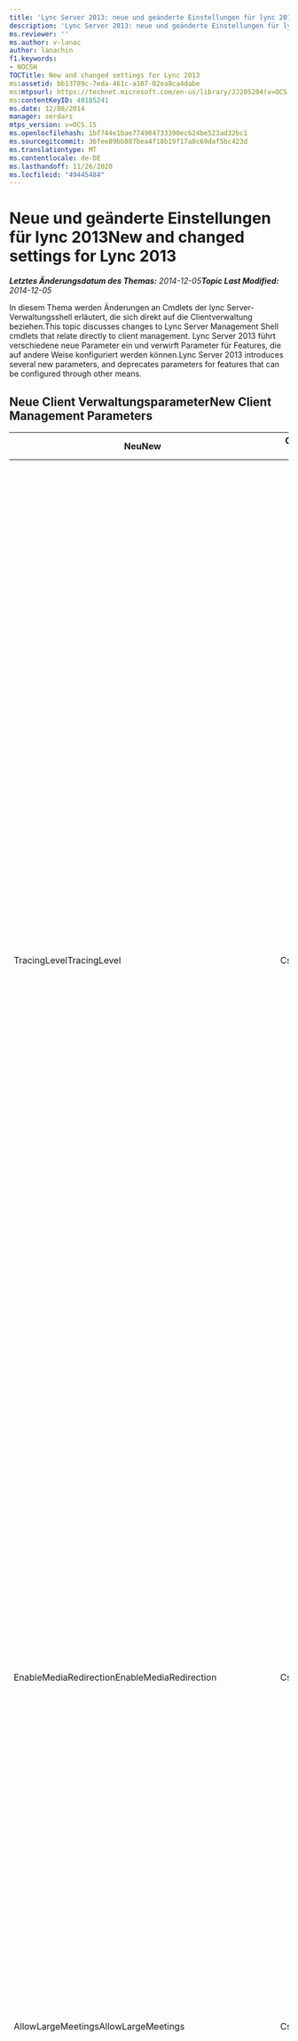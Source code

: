 ```yaml
---
title: 'Lync Server 2013: neue und geänderte Einstellungen für lync 2013'
description: 'Lync Server 2013: neue und geänderte Einstellungen für lync 2013.'
ms.reviewer: ''
ms.author: v-lanac
author: lanachin
f1.keywords:
- NOCSH
TOCTitle: New and changed settings for Lync 2013
ms:assetid: bb13789c-7eda-461c-a387-02ea8ca4dabe
ms:mtpsurl: https://technet.microsoft.com/en-us/library/JJ205204(v=OCS.15)
ms:contentKeyID: 48185241
ms.date: 12/08/2014
manager: serdars
mtps_version: v=OCS.15
ms.openlocfilehash: 1bf744e1bae774904733390ec624be523ad32bc1
ms.sourcegitcommit: 36fee89bb887bea4f18b19f17a8c69daf5bc423d
ms.translationtype: MT
ms.contentlocale: de-DE
ms.lasthandoff: 11/26/2020
ms.locfileid: "49445484"
---
```

# <a name="new-and-changed-settings-for-lync-2013"></a><span data-ttu-id="cb3c2-103">Neue und geänderte Einstellungen für lync 2013</span><span class="sxs-lookup"><span data-stu-id="cb3c2-103">New and changed settings for Lync 2013</span></span>

<div data-xmlns="http://www.w3.org/1999/xhtml">

<div class="topic" data-xmlns="http://www.w3.org/1999/xhtml" data-msxsl="urn:schemas-microsoft-com:xslt" data-cs="https://msdn.microsoft.com/">

<div data-asp="https://msdn2.microsoft.com/asp">



</div>

<div id="mainSection">

<div id="mainBody"><span data-ttu-id="cb3c2-104">

<span> </span></span><span class="sxs-lookup"><span data-stu-id="cb3c2-104">

<span> </span></span></span>

<span data-ttu-id="cb3c2-105">_**Letztes Änderungsdatum des Themas:** 2014-12-05_</span><span class="sxs-lookup"><span data-stu-id="cb3c2-105">_**Topic Last Modified:** 2014-12-05_</span></span>

<span data-ttu-id="cb3c2-106">In diesem Thema werden Änderungen an Cmdlets der lync Server-Verwaltungsshell erläutert, die sich direkt auf die Clientverwaltung beziehen.</span><span class="sxs-lookup"><span data-stu-id="cb3c2-106">This topic discusses changes to Lync Server Management Shell cmdlets that relate directly to client management.</span></span> <span data-ttu-id="cb3c2-107">Lync Server 2013 führt verschiedene neue Parameter ein und verwirft Parameter für Features, die auf andere Weise konfiguriert werden können.</span><span class="sxs-lookup"><span data-stu-id="cb3c2-107">Lync Server 2013 introduces several new parameters, and deprecates parameters for features that can be configured through other means.</span></span>

<div>

## <a name="new-client-management-parameters"></a><span data-ttu-id="cb3c2-108">Neue Client Verwaltungsparameter</span><span class="sxs-lookup"><span data-stu-id="cb3c2-108">New Client Management Parameters</span></span>


<table>
<colgroup>
<col style="width: 33%" />
<col style="width: 33%" />
<col style="width: 33%" />
</colgroup>
<thead>
<tr class="header">
<th><span data-ttu-id="cb3c2-109">Neu</span><span class="sxs-lookup"><span data-stu-id="cb3c2-109">New</span></span></th>
<th><span data-ttu-id="cb3c2-110">Cmdlet "lync Server-Verwaltungsshell"</span><span class="sxs-lookup"><span data-stu-id="cb3c2-110">Lync Server Management Shell Cmdlet</span></span></th>
<th><span data-ttu-id="cb3c2-111">Beschreibung</span><span class="sxs-lookup"><span data-stu-id="cb3c2-111">Description</span></span></th>
</tr>
</thead>
<tbody>
<tr class="odd">
<td><p><span data-ttu-id="cb3c2-112">TracingLevel</span><span class="sxs-lookup"><span data-stu-id="cb3c2-112">TracingLevel</span></span></p></td>
<td><p><span data-ttu-id="cb3c2-113">CsClientPolicy</span><span class="sxs-lookup"><span data-stu-id="cb3c2-113">CsClientPolicy</span></span></p></td>
<td><p><span data-ttu-id="cb3c2-114">Wenn Sie auf "true" festgelegt ist, wird die Software Ablaufverfolgung in lync aktiviert. Wenn Sie auf false festgelegt ist, wird die Software Ablaufverfolgung deaktiviert.</span><span class="sxs-lookup"><span data-stu-id="cb3c2-114">When set to True, software tracing will be enabled in Lync; when set to False, software tracing will be disabled.</span></span> <span data-ttu-id="cb3c2-115">Bei der Software Ablaufverfolgung wird eine detaillierte Aufzeichnung aller Elemente des Programms (einschließlich nach Verfolgungs-API-aufrufen) unterhalten.</span><span class="sxs-lookup"><span data-stu-id="cb3c2-115">Software tracing involves keeping a detailed record of everything that a program does (including tracking API calls).</span></span> <span data-ttu-id="cb3c2-116">Die Ablaufverfolgung ist für Entwickler und das Supportpersonal der Anwendung hauptsächlich hilfreich. Diese Einstellung entspricht der Gruppenrichtlinieneinstellung Communications Server 2007 R2 aktivieren der &quot; Ablaufverfolgung für Communicator. &quot; Die Einstellungen lauten wie folgt:</span><span class="sxs-lookup"><span data-stu-id="cb3c2-116">Tracing is mostly useful to developers and to application support personnel.This setting is equivalent to the Communications Server 2007 R2 Group Policy setting &quot;Turn on tracing for Communicator.&quot; The settings are as follows:</span></span></p>
<ul>
<li><p><span data-ttu-id="cb3c2-117">Off = Ablaufverfolgung ist deaktiviert, und der Benutzer kann diese Einstellung nicht ändern.</span><span class="sxs-lookup"><span data-stu-id="cb3c2-117">Off = Tracing is disabled and the user cannot change this setting.</span></span></p></li>
<li><p><span data-ttu-id="cb3c2-118">Light = minimale Nachverfolgung wird ausgeführt, und der Benutzer kann diese Einstellung nicht ändern.</span><span class="sxs-lookup"><span data-stu-id="cb3c2-118">Light = Minimal tracing is performed, and the user cannot change this setting.</span></span></p></li>
<li><p><span data-ttu-id="cb3c2-119">On = Verbose-Ablaufverfolgung wird ausgeführt, und der Benutzer kann diese Einstellung nicht ändern.</span><span class="sxs-lookup"><span data-stu-id="cb3c2-119">On = Verbose tracing is performed, and the user cannot change this setting.</span></span></p></li>
</ul>
<p><span data-ttu-id="cb3c2-120">Standardmäßig ist TracingLevel auf einen NULL-Wert festzulegen.</span><span class="sxs-lookup"><span data-stu-id="cb3c2-120">By default TracingLevel is set to a null value.</span></span> <span data-ttu-id="cb3c2-121">Das bedeutet, dass die minimale Ablaufverfolgung ausgeführt wird, aber der Benutzer kann diese minimale Ablaufverfolgung aktivieren oder deaktivieren.</span><span class="sxs-lookup"><span data-stu-id="cb3c2-121">That means that minimal tracing is performed, but the user can enable or disable this minimal tracing.</span></span></p></td>
</tr>
<tr class="even">
<td><p><span data-ttu-id="cb3c2-122">EnableMediaRedirection</span><span class="sxs-lookup"><span data-stu-id="cb3c2-122">EnableMediaRedirection</span></span></p></td>
<td><p><span data-ttu-id="cb3c2-123">CsClientPolicy</span><span class="sxs-lookup"><span data-stu-id="cb3c2-123">CsClientPolicy</span></span></p></td>
<td><p><span data-ttu-id="cb3c2-124">Wenn der Wert auf true ($true) festgelegt ist, können Audio-und Videodatenströme vom anderen Netzwerkdatenverkehr getrennt werden, was wiederum Clientgeräten ermöglicht, Audio-und Videodaten lokal zu codieren und zu decodieren.</span><span class="sxs-lookup"><span data-stu-id="cb3c2-124">When set to True ($True) allows audio and video streams to be separated from other network traffic, In turn, this allows client devices to do encoding and decoding of audio and video locally.</span></span> <span data-ttu-id="cb3c2-125">Die Medien Umleitung führt in der Regel zu einer niedrigeren Bandbreitennutzung, höherer Serverskalierbarkeit und einer optimierten Benutzererfahrung im Vergleich zu ähnlichen Techniken wie Geräte-Remoting oder Codec-Komprimierung.</span><span class="sxs-lookup"><span data-stu-id="cb3c2-125">Media redirection typically results in lower bandwidth usage, higher server scalability, and a more-optimal user experience compared to similar techniques such as device remoting or codec compression.</span></span></p></td>
</tr>
<tr class="odd">
<td><p><span data-ttu-id="cb3c2-126">AllowLargeMeetings</span><span class="sxs-lookup"><span data-stu-id="cb3c2-126">AllowLargeMeetings</span></span></p></td>
<td><p><span data-ttu-id="cb3c2-127">CsConferencing</span><span class="sxs-lookup"><span data-stu-id="cb3c2-127">CsConferencing</span></span></p></td>
<td><p><span data-ttu-id="cb3c2-128">Wenn Sie auf "true" festgelegt ist, werden alle lync-Besprechungen als &quot; große Besprechungen behandelt. &quot; Bei einer großen Besprechung werden Einschränkungen für die Anzahl der Benachrichtigungen, die an die Teilnehmer gesendet werden, sowie die Größe des standardmäßig übermittelten Besprechungs Arbeitsplans festgestellt.</span><span class="sxs-lookup"><span data-stu-id="cb3c2-128">When set to True, all Lync Meetings are treated as &quot;large meetings.&quot; With a large meeting, restrictions are placed on the number of notifications that are sent to participants, in addition to the size of the meeting roster that is transmitted by default.</span></span></p></td>
</tr>
<tr class="even">
<td><p><span data-ttu-id="cb3c2-129">DisablePowerPointAnnotations</span><span class="sxs-lookup"><span data-stu-id="cb3c2-129">DisablePowerPointAnnotations</span></span></p></td>
<td><p><span data-ttu-id="cb3c2-130">CsConferencing</span><span class="sxs-lookup"><span data-stu-id="cb3c2-130">CsConferencing</span></span></p></td>
<td><p><span data-ttu-id="cb3c2-131">Bei Festlegung auf true ($true) können Benutzer keine Anmerkungen zu PowerPoint-Folien hinzufügen, die in einer Konferenz verwendet werden.</span><span class="sxs-lookup"><span data-stu-id="cb3c2-131">When set to True ($True) users won’t be able to add annotations to PowerPoint slides used in a conference.</span></span> <span data-ttu-id="cb3c2-132">Je nach dem Wert der AllowAnnotations-Eigenschaft können die Benutzer jedoch weiterhin auf andere Whiteboard-Features zugreifen.</span><span class="sxs-lookup"><span data-stu-id="cb3c2-132">However (depending on the value of the AllowAnnotations property), users will still have access to other whiteboarding features.</span></span> <span data-ttu-id="cb3c2-133">Der Standardwert ist "falsch", was bedeutet, dass PowerPoint-Anmerkungen zulässig sind.</span><span class="sxs-lookup"><span data-stu-id="cb3c2-133">The default value is False, meaning that PowerPoint annotations are allowed.</span></span></p></td>
</tr>
<tr class="odd">
<td><p><span data-ttu-id="cb3c2-134">AllowSharedNotes</span><span class="sxs-lookup"><span data-stu-id="cb3c2-134">AllowSharedNotes</span></span></p></td>
<td><p><span data-ttu-id="cb3c2-135">CsConferencing</span><span class="sxs-lookup"><span data-stu-id="cb3c2-135">CsConferencing</span></span></p></td>
<td><p><span data-ttu-id="cb3c2-136">Wenn auf "true" (der Standardwert) festgelegt ist, werden alle geöffneten OneNote-Notizbücher, die mit der Konferenz verknüpft sind, automatisch mit Informationen wie Konferenzteilnehmern und Details zu den während der Konferenz freigegebenen Inhalten aktualisiert.</span><span class="sxs-lookup"><span data-stu-id="cb3c2-136">When set to True (the default value) any open OneNote notebooks linked to the conference will automatically be updated with information such as conference participants and details about content shared during the conference.</span></span></p></td>
</tr>
<tr class="even">
<td><p><span data-ttu-id="cb3c2-137">EnableInviteCustomization</span><span class="sxs-lookup"><span data-stu-id="cb3c2-137">EnableInviteCustomization</span></span></p></td>
<td><p><span data-ttu-id="cb3c2-138">CsMeetingConfiguration</span><span class="sxs-lookup"><span data-stu-id="cb3c2-138">CsMeetingConfiguration</span></span></p></td>
<td><p><span data-ttu-id="cb3c2-139">Wird zusammen mit den anderen neuen CsMeetingConfiguration-Parametern verwendet, um die vom Online Besprechungs-Add-in für lync 2013 generierten Besprechungseinladungen anzupassen.</span><span class="sxs-lookup"><span data-stu-id="cb3c2-139">Used along with the other new CsMeetingConfiguration parameters to customize the meeting invitations generated by the Online Meeting Add-in for Lync 2013.</span></span></p></td>
</tr>
<tr class="odd">
<td><p><span data-ttu-id="cb3c2-140">LogoURL</span><span class="sxs-lookup"><span data-stu-id="cb3c2-140">LogoURL</span></span></p></td>
<td><p><span data-ttu-id="cb3c2-141">CsMeetingConfiguration</span><span class="sxs-lookup"><span data-stu-id="cb3c2-141">CsMeetingConfiguration</span></span></p></td>
<td><p><span data-ttu-id="cb3c2-142">Fügt dem Logo Ihrer Organisation alle Einladungen hinzu, die vom Online Besprechungs-Add-in für lync 2013 generiert wurden.</span><span class="sxs-lookup"><span data-stu-id="cb3c2-142">Adds your organization’s logo to all invitations generated by the Online Meeting Add-in for Lync 2013.</span></span> <span data-ttu-id="cb3c2-143">Sie geben die URL eines GIF-oder JPG-Bilds an.</span><span class="sxs-lookup"><span data-stu-id="cb3c2-143">You specify the URL of a GIF or JPG image.</span></span></p></td>
</tr>
<tr class="even">
<td><p><span data-ttu-id="cb3c2-144">HelpUrl</span><span class="sxs-lookup"><span data-stu-id="cb3c2-144">HelpURL</span></span></p></td>
<td><p><span data-ttu-id="cb3c2-145">CsMeetingConfiguration</span><span class="sxs-lookup"><span data-stu-id="cb3c2-145">CsMeetingConfiguration</span></span></p></td>
<td><p><span data-ttu-id="cb3c2-146">Fügt die Hilfe-oder Support-URL Ihrer Organisation zu allen Einladungen hinzu, die vom Online Besprechungs-Add-in für lync 2013 generiert wurden.</span><span class="sxs-lookup"><span data-stu-id="cb3c2-146">Adds your organization’s help or support URL to all invitations generated by the Online Meeting Add-in for Lync 2013.</span></span></p></td>
</tr>
<tr class="odd">
<td><p><span data-ttu-id="cb3c2-147">LegalURL</span><span class="sxs-lookup"><span data-stu-id="cb3c2-147">LegalURL</span></span></p></td>
<td><p><span data-ttu-id="cb3c2-148">CsMeetingConfiguration</span><span class="sxs-lookup"><span data-stu-id="cb3c2-148">CsMeetingConfiguration</span></span></p></td>
<td><p><span data-ttu-id="cb3c2-149">Fügt allen Einladungen, die vom Online Besprechungs-Add-in für lync 2013 generiert wurden, juristischen Text oder Verzichts Text hinzu.</span><span class="sxs-lookup"><span data-stu-id="cb3c2-149">Adds legal text or disclaimer text to all invitations generated by the Online Meeting Add-in for Lync 2013.</span></span> <span data-ttu-id="cb3c2-150">Sie geben die URL für den Speicherort des Texts an.</span><span class="sxs-lookup"><span data-stu-id="cb3c2-150">You specify the URL for the location of the text.</span></span></p></td>
</tr>
<tr class="even">
<td><p><span data-ttu-id="cb3c2-151">CustomFooterText</span><span class="sxs-lookup"><span data-stu-id="cb3c2-151">CustomFooterText</span></span></p></td>
<td><p><span data-ttu-id="cb3c2-152">CsMeetingConfiguration</span><span class="sxs-lookup"><span data-stu-id="cb3c2-152">CsMeetingConfiguration</span></span></p></td>
<td><p><span data-ttu-id="cb3c2-153">Fügt allen Einladungen, die vom Online Besprechungs-Add-in für lync 2013 generiert wurden, eine benutzerdefinierte Fußzeile hinzu.</span><span class="sxs-lookup"><span data-stu-id="cb3c2-153">Adds a custom footer to all invitations generated by the Online Meeting Add-in for Lync 2013.</span></span> <span data-ttu-id="cb3c2-154">Sie geben die URL für den Speicherort des benutzerdefinierten Fußzeilentexts an.</span><span class="sxs-lookup"><span data-stu-id="cb3c2-154">You specify the URL for the location of the custom footer text.</span></span></p></td>
</tr>
</tbody>
</table>


<div>

## <a name="deprecated-client-management-parameters"></a><span data-ttu-id="cb3c2-155">Veraltete Client Verwaltungsparameter</span><span class="sxs-lookup"><span data-stu-id="cb3c2-155">Deprecated Client Management Parameters</span></span>


<table>
<colgroup>
<col style="width: 33%" />
<col style="width: 33%" />
<col style="width: 33%" />
</colgroup>
<thead>
<tr class="header">
<th><span data-ttu-id="cb3c2-156">Parameter</span><span class="sxs-lookup"><span data-stu-id="cb3c2-156">Parameter</span></span></th>
<th><span data-ttu-id="cb3c2-157">Cmdlet "lync Server-Verwaltungsshell"</span><span class="sxs-lookup"><span data-stu-id="cb3c2-157">Lync Server Management Shell Cmdlet</span></span></th>
<th><span data-ttu-id="cb3c2-158">Beschreibung</span><span class="sxs-lookup"><span data-stu-id="cb3c2-158">Description</span></span></th>
</tr>
</thead>
<tbody>
<tr class="odd">
<td><p><span data-ttu-id="cb3c2-159">CustomizedHelpUrl</span><span class="sxs-lookup"><span data-stu-id="cb3c2-159">CustomizedHelpUrl</span></span></p></td>
<td><p><span data-ttu-id="cb3c2-160">CsClientPolicy</span><span class="sxs-lookup"><span data-stu-id="cb3c2-160">CsClientPolicy</span></span></p></td>
<td><p><span data-ttu-id="cb3c2-161">Dieser Parameter wurde für die Verwendung mit lync Server 2013 veraltet.</span><span class="sxs-lookup"><span data-stu-id="cb3c2-161">This parameter has been deprecated for use with Lync Server 2013.</span></span> <span data-ttu-id="cb3c2-162">Bei Verwendung in Verbindung mit EnableEnterpriseCustomizedHelp ermöglicht dieser Parameter einer Organisation, eine URL anzugeben, damit Benutzer, die auf das Menü "Hilfe" in lync geklickt haben, eine angepasste Hilfe anzeigen können.</span><span class="sxs-lookup"><span data-stu-id="cb3c2-162">When used in conjunction with EnableEnterpriseCustomizedHelp, this parameter enabled an organization to specify a URL so that when users clicked the Help menu in Lync, customized help would display.</span></span></p></td>
</tr>
<tr class="even">
<td><p><span data-ttu-id="cb3c2-163">EnableEnterpriseCustomizedHelp</span><span class="sxs-lookup"><span data-stu-id="cb3c2-163">EnableEnterpriseCustomizedHelp</span></span></p></td>
<td><p><span data-ttu-id="cb3c2-164">CsClientPolicy</span><span class="sxs-lookup"><span data-stu-id="cb3c2-164">CsClientPolicy</span></span></p></td>
<td><p><span data-ttu-id="cb3c2-165">Dieser Parameter wurde für die Verwendung mit lync Server 2013 veraltet.</span><span class="sxs-lookup"><span data-stu-id="cb3c2-165">This parameter has been deprecated for use with Lync Server 2013.</span></span> <span data-ttu-id="cb3c2-166">Wenn dieser Parameter in Verbindung mit CustomizedHelpUrl verwendet wird, konnten Organisationen angepasste Hilfe anzeigen.</span><span class="sxs-lookup"><span data-stu-id="cb3c2-166">When used in conjunction with CustomizedHelpUrl, this parameter enabled organizations to display customized help.</span></span></p></td>
</tr>
<tr class="odd">
<td><p><span data-ttu-id="cb3c2-167">EnableSQMData</span><span class="sxs-lookup"><span data-stu-id="cb3c2-167">EnableSQMData</span></span></p></td>
<td><p><span data-ttu-id="cb3c2-168">CsClientPolicy</span><span class="sxs-lookup"><span data-stu-id="cb3c2-168">CsClientPolicy</span></span></p></td>
<td><p><span data-ttu-id="cb3c2-169">Der EnableSQMData-Parameter des Set-CSClientPolicy-Cmdlets wurde in lync Server 2013 entfernt.</span><span class="sxs-lookup"><span data-stu-id="cb3c2-169">The EnableSQMData parameter of the Set-CSClientPolicy cmdlet has been removed in Lync Server 2013.</span></span> <span data-ttu-id="cb3c2-170">Stattdessen können Sie die freigegebene Gruppenrichtlinieneinstellung für Software Quality Management (qm)-Daten verwenden, um die Benutzeroberfläche für die Option zur Verbesserung der Benutzerfreundlichkeit auf der Seite lync-Client-allgemeine Optionen zu ermitteln:</span><span class="sxs-lookup"><span data-stu-id="cb3c2-170">Instead, you can use the shared Group Policy setting for Software Quality Management (SQM) data to determine the user interface for the Customer Experience Improvement option in the Lync client General options page:</span></span></p>
<p><span data-ttu-id="cb3c2-171">HKEY_CURRENT_USER\Software\Policies\Microsoft\Office\Common\QMEnable</span><span class="sxs-lookup"><span data-stu-id="cb3c2-171">HKEY_CURRENT_USER\Software\Policies\Microsoft\Office\Common\QMEnable</span></span></p>
<p><span data-ttu-id="cb3c2-172">Werte</span><span class="sxs-lookup"><span data-stu-id="cb3c2-172">Values:</span></span></p>
<p><span data-ttu-id="cb3c2-173">1 = Anzeige und Aktivieren des Kontrollkästchens (der Benutzer kann das Kontrollkästchen deaktivieren)</span><span class="sxs-lookup"><span data-stu-id="cb3c2-173">1 = Display and select the check box (the user can clear the check box)</span></span></p>
<p><span data-ttu-id="cb3c2-174">0 = deaktivieren und Deaktivieren des Kontrollkästchens (Benutzer können nicht überschreiben)</span><span class="sxs-lookup"><span data-stu-id="cb3c2-174">0 = Turn off and disable the check box (user can't override)</span></span></p>
<p><span data-ttu-id="cb3c2-175">NULL = der Wert wird durch das Office-Setup festgelegt, und das Kontrollkästchen wird angezeigt, damit die Benutzer Ihre Auswahl treffen können.</span><span class="sxs-lookup"><span data-stu-id="cb3c2-175">Null = The value is determined by Office setup, and the check box is displayed for users to set as they choose</span></span></p></td>
</tr>
<tr class="even">
<td><p><span data-ttu-id="cb3c2-176">AllowExchangeContactStore</span><span class="sxs-lookup"><span data-stu-id="cb3c2-176">AllowExchangeContactStore</span></span></p></td>
<td><p><span data-ttu-id="cb3c2-177">CsClientPolicy</span><span class="sxs-lookup"><span data-stu-id="cb3c2-177">CsClientPolicy</span></span></p></td>
<td><p><span data-ttu-id="cb3c2-178">Dieser Parameter wurde entfernt.</span><span class="sxs-lookup"><span data-stu-id="cb3c2-178">This parameter has been removed.</span></span> <span data-ttu-id="cb3c2-179">Wenn Sie stattdessen lync Server 2013 bereitstellen und die Topologie veröffentlichen, ist der Unified Contact Store standardmäßig für alle Benutzer aktiviert.</span><span class="sxs-lookup"><span data-stu-id="cb3c2-179">Instead, when you deploy Lync Server 2013 and publish the topology, unified contact store is enabled for all users by default.</span></span> <span data-ttu-id="cb3c2-180">Dies bedeutet, dass alle Kontakte eines Benutzers in Exchange aufbewahrt werden und in lync, Outlook und Outlook Web Access zur Verfügung stehen.</span><span class="sxs-lookup"><span data-stu-id="cb3c2-180">This means that all a user’s contacts are kept in Exchange and are available in Lync, Outlook, and Outlook Web Access.</span></span> <span data-ttu-id="cb3c2-181">Sie können das Set-CsUserServicesPolicy-Cmdlet verwenden, um die verfügbaren Unified Contact Store-Benutzer anzupassen.</span><span class="sxs-lookup"><span data-stu-id="cb3c2-181">You can use the Set-CsUserServicesPolicy cmdlet to customize which users have unified contact store available.</span></span> <span data-ttu-id="cb3c2-182">Sie können Benutzer Global, nach Website, nach Mandanten oder nach Einzelpersonen oder Gruppen von Personen aktivieren.</span><span class="sxs-lookup"><span data-stu-id="cb3c2-182">You can enable users globally, by site, by tenant, or by individuals or groups of individuals.</span></span> <span data-ttu-id="cb3c2-183">Ausführliche Informationen finden Sie unter <a href="lync-server-2013-enable-users-for-unified-contact-store.md">Aktivieren von Benutzern für den Unified Contact Store in lync Server 2013</a>.</span><span class="sxs-lookup"><span data-stu-id="cb3c2-183">For details, see <a href="lync-server-2013-enable-users-for-unified-contact-store.md">Enable users for unified contact store in Lync Server 2013</a>.</span></span></p></td>
</tr>
<tr class="odd">
<td><p><span data-ttu-id="cb3c2-184">MAPIPollInterval</span><span class="sxs-lookup"><span data-stu-id="cb3c2-184">MAPIPollInterval</span></span></p></td>
<td><p><span data-ttu-id="cb3c2-185">CsClientPolicy</span><span class="sxs-lookup"><span data-stu-id="cb3c2-185">CsClientPolicy</span></span></p></td>
<td><p><span data-ttu-id="cb3c2-186">Dieser Parameter wird von lync 2013 nicht verwendet.</span><span class="sxs-lookup"><span data-stu-id="cb3c2-186">This parameter is not used by Lync 2013.</span></span> <span data-ttu-id="cb3c2-187">In früheren Versionen hat dieser Parameter angegeben, wie oft der Client MAPI-Daten aus öffentlichen Exchange-Ordnern abgerufen hat.</span><span class="sxs-lookup"><span data-stu-id="cb3c2-187">In previous releases, this parameter specified how often the client retrieved MAPI data from Exchange public folders</span></span></p></td>
</tr>
<tr class="even">
<td><p><span data-ttu-id="cb3c2-188">DisableICE</span><span class="sxs-lookup"><span data-stu-id="cb3c2-188">DisableICE</span></span></p></td>
<td><p><span data-ttu-id="cb3c2-189">CsClientPolicy</span><span class="sxs-lookup"><span data-stu-id="cb3c2-189">CsClientPolicy</span></span></p></td>
<td><p><span data-ttu-id="cb3c2-190">Dieser Parameter war in lync 2013 veraltet.</span><span class="sxs-lookup"><span data-stu-id="cb3c2-190">This parameter was deprecated in Lync 2013.</span></span></p></td>
</tr>
</tbody>
</table><span data-ttu-id="cb3c2-191">


</div>

</div>

</div>

<span> </span>

</div>

</div>

</span><span class="sxs-lookup"><span data-stu-id="cb3c2-191">


</div>

</div>

</div>

<span> </span>

</div>

</div>

</span></span></div>

